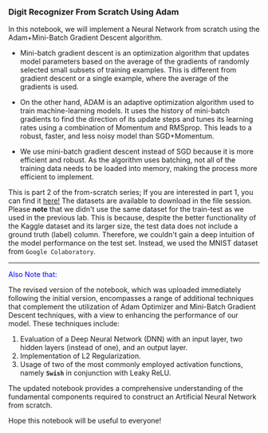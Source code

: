 ### Digit Recognizer From Scratch Using Adam

In this notebook, we will implement a Neural Network from scratch using the Adam+Mini-Batch Gradient Descent algorithm. 

- Mini-batch gradient descent is an optimization algorithm that updates model parameters based on the average of the gradients of randomly selected small subsets of training examples. This is different from gradient descent or a single example, where the average of the gradients is used. 

- On the other hand, ADAM is an adaptive optimization algorithm used to train machine-learning models. It uses the history of mini-batch gradients to find the direction of its update steps and tunes its learning rates using a combination of Momentum and RMSprop. This leads to a robust, faster, and less noisy model than SGD+Momentum. 

- We use mini-batch gradient descent instead of SGD because it is more efficient and robust. As the algorithm uses batching, not all of the training data needs to be loaded into memory, making the process more efficient to implement. 

This is part 2 of the from-scratch series; If you are interested in part 1, you can find it <a href='https://github.com/Kiana-Jafari/Digit-Recognition-From-Scratch'>here!</a>
The datasets are available to download in the file session. Please **note** that we didn't use the same dataset for the train-test as we used in the previous lab. This is because, despite the better functionality of the Kaggle dataset and its larger size, the test data does not include a ground truth (label) column. Therefore, we couldn't gain a deep intuition of the model performance on the test set. Instead, we used the MNIST dataset from `Google Colaboratory`.

-----------------------------------------------------------------------------------------------------
<p style="color:blue">Also Note that:</p>

The revised version of the notebook, which was uploaded immediately following the initial version, encompasses a range of additional techniques that complement the utilization of Adam Optimizer and Mini-Batch Gradient Descent techniques, with a view to enhancing the performance of our model. These techniques include: 

1. Evaluation of a Deep Neural Network (DNN) with an input layer, two hidden layers (instead of one), and an output layer. 
2. Implementation of L2 Regularization. 
3. Usage of two of the most commonly employed activation functions, namely **`Swish`** in conjunction with Leaky ReLU. 

The updated notebook provides a comprehensive understanding of the fundamental components required to construct an Artificial Neural Network from scratch.

Hope this notebook will be useful to everyone!
